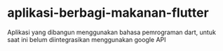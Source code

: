 # aplikasi-berbagi-makanan-flutter
Aplikasi yang dibangun menggunakan bahasa pemrograman dart, untuk saat ini belum diintegrasikan menggunakan google API

